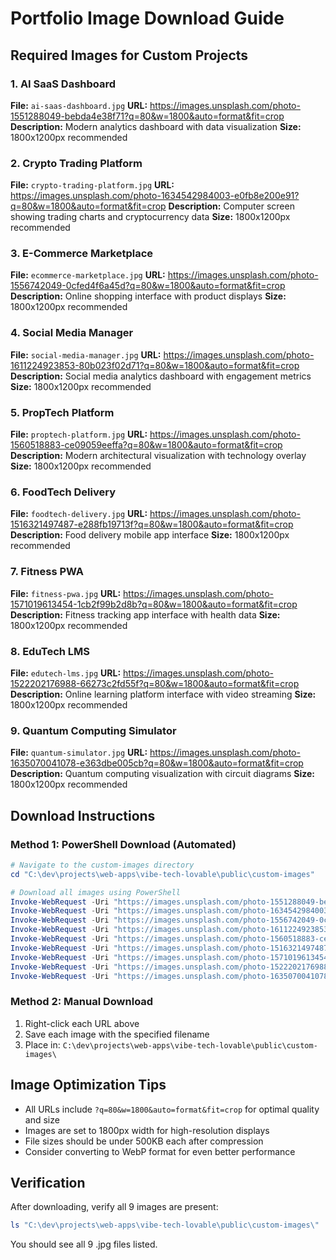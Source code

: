 # Portfolio Image Download Guide

## Required Images for Custom Projects

### 1. AI SaaS Dashboard
**File:** `ai-saas-dashboard.jpg`
**URL:** https://images.unsplash.com/photo-1551288049-bebda4e38f71?q=80&w=1800&auto=format&fit=crop
**Description:** Modern analytics dashboard with data visualization
**Size:** 1800x1200px recommended

### 2. Crypto Trading Platform  
**File:** `crypto-trading-platform.jpg`
**URL:** https://images.unsplash.com/photo-1634542984003-e0fb8e200e91?q=80&w=1800&auto=format&fit=crop
**Description:** Computer screen showing trading charts and cryptocurrency data
**Size:** 1800x1200px recommended

### 3. E-Commerce Marketplace
**File:** `ecommerce-marketplace.jpg`
**URL:** https://images.unsplash.com/photo-1556742049-0cfed4f6a45d?q=80&w=1800&auto=format&fit=crop
**Description:** Online shopping interface with product displays
**Size:** 1800x1200px recommended

### 4. Social Media Manager
**File:** `social-media-manager.jpg`
**URL:** https://images.unsplash.com/photo-1611224923853-80b023f02d71?q=80&w=1800&auto=format&fit=crop
**Description:** Social media analytics dashboard with engagement metrics
**Size:** 1800x1200px recommended

### 5. PropTech Platform
**File:** `proptech-platform.jpg`
**URL:** https://images.unsplash.com/photo-1560518883-ce09059eeffa?q=80&w=1800&auto=format&fit=crop
**Description:** Modern architectural visualization with technology overlay
**Size:** 1800x1200px recommended

### 6. FoodTech Delivery
**File:** `foodtech-delivery.jpg`
**URL:** https://images.unsplash.com/photo-1516321497487-e288fb19713f?q=80&w=1800&auto=format&fit=crop
**Description:** Food delivery mobile app interface
**Size:** 1800x1200px recommended

### 7. Fitness PWA
**File:** `fitness-pwa.jpg`
**URL:** https://images.unsplash.com/photo-1571019613454-1cb2f99b2d8b?q=80&w=1800&auto=format&fit=crop
**Description:** Fitness tracking app interface with health data
**Size:** 1800x1200px recommended

### 8. EduTech LMS
**File:** `edutech-lms.jpg`
**URL:** https://images.unsplash.com/photo-1522202176988-66273c2fd55f?q=80&w=1800&auto=format&fit=crop
**Description:** Online learning platform interface with video streaming
**Size:** 1800x1200px recommended

### 9. Quantum Computing Simulator
**File:** `quantum-simulator.jpg`
**URL:** https://images.unsplash.com/photo-1635070041078-e363dbe005cb?q=80&w=1800&auto=format&fit=crop
**Description:** Quantum computing visualization with circuit diagrams
**Size:** 1800x1200px recommended

## Download Instructions

### Method 1: PowerShell Download (Automated)
```powershell
# Navigate to the custom-images directory
cd "C:\dev\projects\web-apps\vibe-tech-lovable\public\custom-images"

# Download all images using PowerShell
Invoke-WebRequest -Uri "https://images.unsplash.com/photo-1551288049-bebda4e38f71?q=80&w=1800&auto=format&fit=crop" -OutFile "ai-saas-dashboard.jpg"
Invoke-WebRequest -Uri "https://images.unsplash.com/photo-1634542984003-e0fb8e200e91?q=80&w=1800&auto=format&fit=crop" -OutFile "crypto-trading-platform.jpg"
Invoke-WebRequest -Uri "https://images.unsplash.com/photo-1556742049-0cfed4f6a45d?q=80&w=1800&auto=format&fit=crop" -OutFile "ecommerce-marketplace.jpg"
Invoke-WebRequest -Uri "https://images.unsplash.com/photo-1611224923853-80b023f02d71?q=80&w=1800&auto=format&fit=crop" -OutFile "social-media-manager.jpg"
Invoke-WebRequest -Uri "https://images.unsplash.com/photo-1560518883-ce09059eeffa?q=80&w=1800&auto=format&fit=crop" -OutFile "proptech-platform.jpg"
Invoke-WebRequest -Uri "https://images.unsplash.com/photo-1516321497487-e288fb19713f?q=80&w=1800&auto=format&fit=crop" -OutFile "foodtech-delivery.jpg"
Invoke-WebRequest -Uri "https://images.unsplash.com/photo-1571019613454-1cb2f99b2d8b?q=80&w=1800&auto=format&fit=crop" -OutFile "fitness-pwa.jpg"
Invoke-WebRequest -Uri "https://images.unsplash.com/photo-1522202176988-66273c2fd55f?q=80&w=1800&auto=format&fit=crop" -OutFile "edutech-lms.jpg"
Invoke-WebRequest -Uri "https://images.unsplash.com/photo-1635070041078-e363dbe005cb?q=80&w=1800&auto=format&fit=crop" -OutFile "quantum-simulator.jpg"
```

### Method 2: Manual Download
1. Right-click each URL above
2. Save each image with the specified filename
3. Place in: `C:\dev\projects\web-apps\vibe-tech-lovable\public\custom-images\`

## Image Optimization Tips
- All URLs include `?q=80&w=1800&auto=format&fit=crop` for optimal quality and size
- Images are set to 1800px width for high-resolution displays
- File sizes should be under 500KB each after compression
- Consider converting to WebP format for even better performance

## Verification
After downloading, verify all 9 images are present:
```powershell
ls "C:\dev\projects\web-apps\vibe-tech-lovable\public\custom-images\"
```

You should see all 9 .jpg files listed.